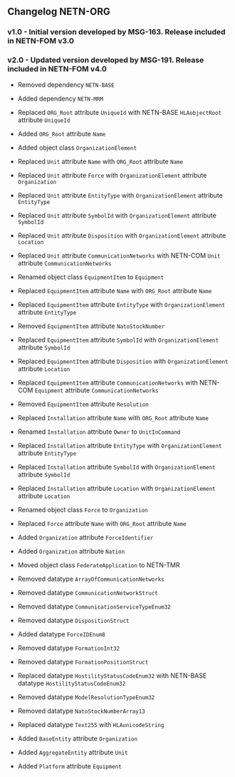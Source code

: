 ## Changelog NETN-ORG

### v1.0 - Initial version developed by MSG-163. Release included in NETN-FOM v3.0



### v2.0 - Updated version developed by MSG-191. Release included in NETN-FOM v4.0

* Removed dependency `NETN-BASE`
* Added dependency `NETN-MRM`


* Replaced `ORG_Root` attribute `UniqueId` with NETN-BASE `HLAobjectRoot` attribute `UniqueId`
* Added `ORG_Root` attribute `Name`

* Added object class `OrganizationElement`

* Replaced `Unit` attribute `Name` with `ORG_Root` attribute `Name`
* Replaced `Unit` attribute `Force` with `OrganizationElement` attribute `Organization`
* Replaced `Unit` attribute `EntityType` with `OrganizationElement` attribute `EntityType`
* Replaced `Unit` attribute `SymbolId` with `OrganizationElement` attribute `SymbolId`
* Replaced `Unit` attribute `Disposition` with `OrganizationElement` attribute `Location`
* Replaced `Unit` attribute `CommunicationNetworks` with NETN-COM `Unit` attribute `CommunicationNetworks`

* Renamed object class `EquipmentItem` to `Equipment` 
* Replaced `EquipmentItem` attribute `Name` with `ORG_Root` attribute `Name`
* Replaced `EquipmentItem` attribute `EntityType` with `OrganizationElement` attribute `EntityType`
* Removed `EquipmentItem` attribute `NatoStockNumber`
* Replaced `EquipmentItem` attribute `SymbolId` with `OrganizationElement` attribute `SymbolId`
* Replaced `EquipmentItem` attribute `Disposition` with `OrganizationElement` attribute `Location`
* Replaced `EquipmentItem` attribute `CommunicationNetworks` with NETN-COM `Equipment` attribute `CommunicationNetworks`
* Removed `EquipmentItem` attribute `Resolution`

* Replaced `Installation` attribute `Name` with `ORG_Root` attribute `Name`
* Renamed `Installation` attribute `Owner` to `UnitInCommand` 
* Replaced `Installation` attribute `EntityType` with `OrganizationElement` attribute `EntityType`
* Replaced `Installation` attribute `SymbolId` with `OrganizationElement` attribute `SymbolId`
* Replaced `Installation` attribute `Location` with `OrganizationElement` attribute `Location`

* Renamed object class `Force` to `Organization`
* Replaced `Force` attribute `Name` with `ORG_Root` attribute `Name`
* Added `Organization` attribute `ForceIdentifier`
* Added `Organization` attribute `Nation`

* Moved object class `FederateApplication` to NETN-TMR

* Removed datatype `ArrayOfCommunicationNetworks`
* Removed datatype `CommunicationNetworkStruct`
* Removed datatype `CommunicationServiceTypeEnum32`
* Removed datatype `DispositionStruct`
* Added datatype `ForceIDEnum8`
* Removed datatype `FormationInt32`
* Removed datatype `FormationPositionStruct`
* Replaced datatype `HostilityStatusCodeEnum32` with NETN-BASE datatype `HostilityStatusCodeEnum32`
* Removed datatype `ModelResolutionTypeEnum32`
* Removed datatype `NatoStockNumberArray13`
* Replaced datatype `Text255` with `HLAunicodeString`

* Added `BaseEntity` attribute `Organization`
* Added `AggregateEntity` attribute `Unit`
* Added `Platform` attribute `Equipment`

